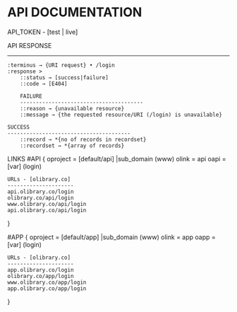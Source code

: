 API DOCUMENTATION
================================================
API_TOKEN - [test | live]


API RESPONSE
*******************************************
	:terminus → {URI request} • /login
	:response >
		::status → [success|failure]
		::code → [E404]

		FAILURE
		---------------------------------------
		::reason → {unavailable resource}
		::message → {the requested resource/URI (/login) is unavailable}

	SUCCESS
	---------------------------------------
		::record → *{no of records in recordset}
		::recordset → *{array of records}



LINKS
#API {
	oproject = [default/api] |sub_domain (www)
	olink = api
	oapi = [var] (login)

	URLs - [olibrary.co]
	---------------------
	api.olibrary.co/login
	olibrary.co/api/login
	www.olibrary.co/api/login
	api.olibrary.co/api/login
}

#APP {
	oproject = [default/app] |sub_domain (www)
	olink = app
	oapp = [var] (login)

	URLs - [olibrary.co]
	---------------------
	app.olibrary.co/login
	olibrary.co/app/login
	www.olibrary.co/app/login
	app.olibrary.co/app/login
}